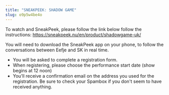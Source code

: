 ```yaml
---
title: "SNEAKPEEK: SHADOW GAME"
slug: o9p5w4be4o
---
```

To watch and SneakPeek, please follow the link below follow the instructions: https://sneakpeek.nu/en/product/shadowgame-uk/

You will need to download the SneakPeek app on your phone, to follow the conversations between Eefje and SK in real time.

 - You will be asked to complete a registration form.
 - When registering, please choose the performance start date (show begins at 12 noon)
 - You’ll receive a confirmation email on the address you used for the registration. Be sure to check your Spambox if you don't seem to have received anything.